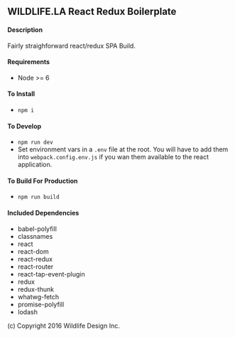 ## WILDLIFE.LA React Redux Boilerplate



#### Description
Fairly straighforward react/redux SPA Build.

#### Requirements 
* Node >= 6  

#### To Install
* `npm i`  


#### To Develop
* `npm run dev`  
* Set environment vars in a `.env` file at the root. You will have to add them into `webpack.config.env.js` if you wan them available to the react application.
    
    
    
#### To Build For Production  
* `npm run build`  


    
    
#### Included Dependencies
* babel-polyfill
* classnames
* react
* react-dom
* react-redux
* react-router
* react-tap-event-plugin
* redux
* redux-thunk
* whatwg-fetch
* promise-polyfill
* lodash



    
(c) Copyright 2016 Wildlife Design Inc.



